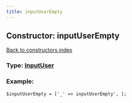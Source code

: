 ```yaml
---
title: inputUserEmpty
---
```

## Constructor: inputUserEmpty  
[Back to constructors index](index.md)






### Type: [InputUser](../types/InputUser.md)


### Example:

```
$inputUserEmpty = ['_' => inputUserEmpty', ];
```